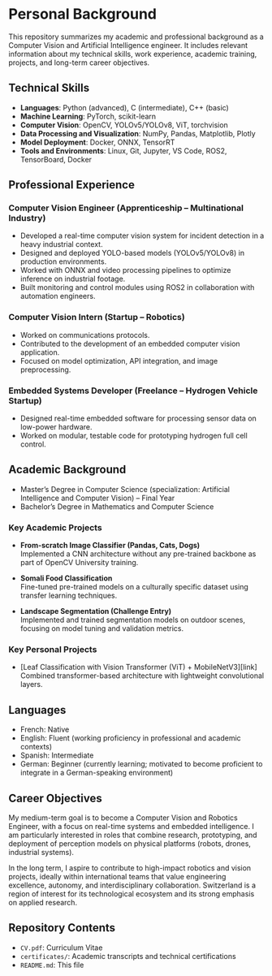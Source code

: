 # Personal Background

This repository summarizes my academic and professional background as a Computer Vision and Artificial Intelligence engineer. It includes relevant information about my technical skills, work experience, academic training, projects, and long-term career objectives.

## Technical Skills

- **Languages**: Python (advanced), C (intermediate), C++ (basic)
- **Machine Learning**: PyTorch, scikit-learn
- **Computer Vision**: OpenCV, YOLOv5/YOLOv8, ViT, torchvision
- **Data Processing and Visualization**: NumPy, Pandas, Matplotlib, Plotly
- **Model Deployment**: Docker, ONNX, TensorRT
- **Tools and Environments**: Linux, Git, Jupyter, VS Code, ROS2, TensorBoard, Docker

## Professional Experience

### Computer Vision Engineer (Apprenticeship – Multinational Industry)
- Developed a real-time computer vision system for incident detection in a heavy industrial context.
- Designed and deployed YOLO-based models (YOLOv5/YOLOv8) in production environments.
- Worked with ONNX and video processing pipelines to optimize inference on industrial footage.
- Built monitoring and control modules using ROS2 in collaboration with automation engineers.

### Computer Vision Intern (Startup – Robotics)
- Worked on communications protocols.
- Contributed to the development of an embedded computer vision application.
- Focused on model optimization, API integration, and image preprocessing.

### Embedded Systems Developer (Freelance – Hydrogen Vehicle Startup)
- Designed real-time embedded software for processing sensor data on low-power hardware.
- Worked on modular, testable code for prototyping hydrogen full cell control.

## Academic Background

- Master’s Degree in Computer Science (specialization: Artificial Intelligence and Computer Vision) – Final Year
- Bachelor’s Degree in Mathematics and Computer Science

### Key Academic Projects

- **From-scratch Image Classifier (Pandas, Cats, Dogs)**  
  Implemented a CNN architecture without any pre-trained backbone as part of OpenCV University training.

- **Somali Food Classification**  
  Fine-tuned pre-trained models on a culturally specific dataset using transfer learning techniques.

- **Landscape Segmentation (Challenge Entry)**  
  Implemented and trained segmentation models on outdoor scenes, focusing on model tuning and validation metrics.

### Key Personal Projects

- [Leaf Classification with Vision Transformer (ViT) + MobileNetV3][link]  
  Combined transformer-based architecture with lightweight convolutional layers.

## Languages

- French: Native
- English: Fluent (working proficiency in professional and academic contexts)
- Spanish: Intermediate
- German: Beginner (currently learning; motivated to become proficient to integrate in a German-speaking environment)

## Career Objectives

My medium-term goal is to become a Computer Vision and Robotics Engineer, with a focus on real-time systems and embedded intelligence. I am particularly interested in roles that combine research, prototyping, and deployment of perception models on physical platforms (robots, drones, industrial systems).

In the long term, I aspire to contribute to high-impact robotics and vision projects, ideally within international teams that value engineering excellence, autonomy, and interdisciplinary collaboration. Switzerland is a region of interest for its technological ecosystem and its strong emphasis on applied research.

## Repository Contents

- `CV.pdf`: Curriculum Vitae
- `certificates/`: Academic transcripts and technical certifications
- `README.md`: This file
